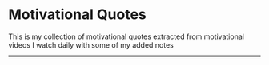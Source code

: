 # Motivational Quotes
This is my collection of motivational quotes extracted from motivational videos I watch daily with some of my added notes

----------
